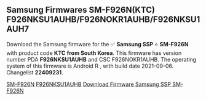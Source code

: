 <h2>Samsung Firmwares SM-F926N(KTC) F926NKSU1AUHB/F926NOKR1AUHB/F926NKSU1AUH7</h2>
Download the Samsung firmware for the ✅ <strong>Samsung SSP </strong> ⭐ <strong>SM-F926N</strong> with product code <strong>KTC</strong> <strong> from South Korea</strong>. This firmware has version number PDA <strong>F926NKSU1AUHB</strong> and CSC F926NOKR1AUHB. The operating system of this firmware is Android R , with build date 2021-09-06. Changelist <strong>22409231</strong>.


[SM-F926N](https://samfirm.shop/samsung/model/SM-F926N)
[F926NKSU1AUHB](https://samfirm.shop/samsung/pda/F926NKSU1AUHB)
[Download Firmware Samsung SSP SM-F926N](https://samfirm.shop/samsung/firmware/452906)
